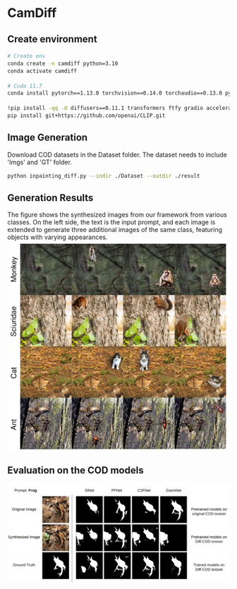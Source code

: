 # CamDiff

## Create environment
```` bash
# Create env
conda create -n camdiff python=3.10
conda activate camdiff

# Cuda 11.7
conda install pytorch==1.13.0 torchvision==0.14.0 torchaudio==0.13.0 pytorch-cuda=11.7 -c pytorch -c nvidia

!pip install -qq -U diffusers==0.11.1 transformers ftfy gradio accelerate
pip install git+https://github.com/openai/CLIP.git
````

## Image Generation
Download COD datasets in the Dataset folder. The dataset needs to include 'Imgs' and 'GT' folder.
```` bash
python inpainting_diff.py --indir ./Dataset --outdir ./result
```` 

## Generation Results 
The figure shows the synthesized images from our framework from various classes. On the left side, the text is the input prompt, and each image is extended to generate three additional images of the same class, featuring objects with varying appearances. 
![Figure 1 - gneration](Imgs/multi.png)

## Evaluation on the COD models
![Figure 2 - gneration](Imgs/eval.png)

